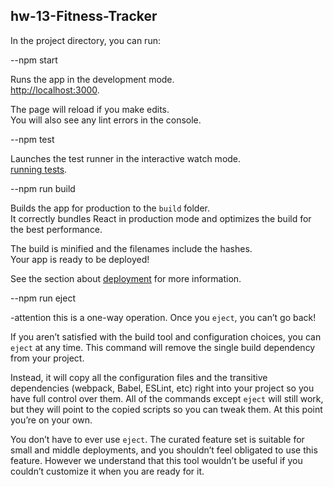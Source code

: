 ## hw-13-Fitness-Tracker

In the project directory, you can run:

--npm start

Runs the app in the development mode.<br />
[http://localhost:3000](http://localhost:3000).

The page will reload if you make edits.<br />
You will also see any lint errors in the console.

--npm test

Launches the test runner in the interactive watch mode.<br />
[running tests](https://facebook.github.io/create-react-app/docs/running-tests).

--npm run build

Builds the app for production to the `build` folder.<br />
It correctly bundles React in production mode and optimizes the build for the best performance.

The build is minified and the filenames include the hashes.<br />
Your app is ready to be deployed!

See the section about [deployment](https://facebook.github.io/create-react-app/docs/deployment) for more information.

--npm run eject

-attention this is a one-way operation. Once you `eject`, you can’t go back!

If you aren’t satisfied with the build tool and configuration choices, you can `eject` at any time. This command will remove the single build dependency from your project.

Instead, it will copy all the configuration files and the transitive dependencies (webpack, Babel, ESLint, etc) right into your project so you have full control over them. All of the commands except `eject` will still work, but they will point to the copied scripts so you can tweak them. At this point you’re on your own.

You don’t have to ever use `eject`. The curated feature set is suitable for small and middle deployments, and you shouldn’t feel obligated to use this feature. However we understand that this tool wouldn’t be useful if you couldn’t customize it when you are ready for it.

